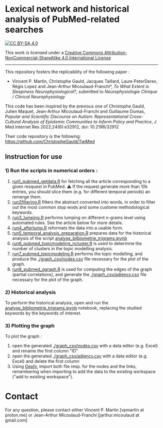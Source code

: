 # Lexical network and historical analysis of PubMed-related searches

[![CC BY-SA 4.0](https://img.shields.io/badge/License-CC%20BY--NC--SA%204.0-lightgrey.svg)](http://creativecommons.org/licenses/by-nc-sa/4.0/)

This work is licensed under a
[Creative Commons Attribution-NonCommercial-ShareAlike 4.0 International License](http://creativecommons.org/licenses/by-nc-sa/4.0/)

---

This repository fosters the replicability of the following paper : 

* Vincent P. Martin, Christophe Gauld, Jacques Taillard, Laure PeterDerex, Régis Lopez and Jean-Arthur Micoulaud-Franchi*, *To What Extent is Sleepiness Neurophysiological?*, submitted to *Neurophysiologie Clinique / Clinical Neurophysiology*


This code has been inspired by the previous one of 
Christophe Gauld,  Julien Maquet,  Jean-Arthur Micoulaud-Franchi and  Guillaume Dumas, *Popular and Scientific Discourse on Autism: Representational Cross-Cultural Analysis of Epistemic Communities to Inform Policy and Practice*, J Med Internet Res 2022;24(6):e32912, doi: 10.2196/32912 

Their code repository is the following: https://github.com/ChristopheGauld/TwiMed
  
## Instruction for use

### 1) Run the scripts in numerical orders :
1) [run1_pubmed_getdata.R](./src/run1_pubmed_getdata.R) for fetching all the article corresponding to a given resquest in PubMed.  &#9888; If the request generate more than 10k entries, you should slice them (e.g. for different temporal periods) an remerge them.
2) [run2filtering.R](./src/run2filtering.R) filters the abstract converted into words, in order to filter out the most common stop wods and some custome methodological keywords.
3) [run3_lumping.R](./src/run3_lumping.R) performs lumping on different n-grams level using automated rules. See the article below for more details.
4)  [run4_afterlump.R](./src/run4_afterlump.R) reformats the data into a usable form.
5) [run5_temporal_analysis_preparation.R](./src/run5_temporal_analysis_preparation.R) prepares data for the historical analysis of the script [analyse_bilbiometrie_trigrams.ipynb](./src/analyse_bibliometrie_trigrams.ipynb)
6) [run6_pubmed_topicmodeling_ncluster.R](./src/run6_pubmed_topicmodeling_ncluster.R)  is used to determine the number of clusters in the topic modelling analysis.
7) [run7_pubmed_topicmodeling.R](./src/run7_pubmed_topicmodeling.R) performs the topic modelling, and produce the [./graph_csv/nodes.csv](./graph_csv/nodes.csv) file necessary for the plot of the graph.
8) [run8_pubmed_qgraph.R](./src/run8_pubmed_qgraph.R) is used for computing the edges of the graph (partial correlations), and generate the [./graph_csv/adjency.csv](./graph_csv/adjency.csv) file necessary for the plot of the graph.

### 2) Historical analysis
To perform the historical analysis, open and run the [analyse_bibliometrie_trigrams.ipynb](./src/analyse_bibliometrie_trigrams.ipynb) notebook, replacing the studied keywords by the keywords of interest.

### 3) Plotting the graph
To plot the graph : 

1) open the generated [./graph_csv/nodes.csv](./graph_csv/nodes.csv) with a data editor (e.g. Excel) and rename the first column "ID"
2) open the generated [./graph_csv/adjency.csv](./graph_csv/adjency.csv) with a data editor (e.g. Excel) and delete the first column
3) Using [Gephi](https://gephi.org/), import both file resp. for the nodes and the links, remembering when importing to add the data to the existing workspace ("add to existing workspace").   


# Contact
For any question, please contact either Vincent P. Martin [vpmartin at proton.me] or Jean-Arthur Micoulaud-Franchi [jarthur.micoulaud at gmail.com]
